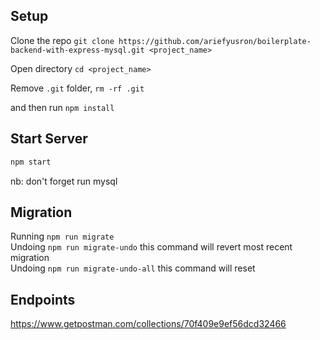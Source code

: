 ## Setup

Clone the repo `git clone https://github.com/ariefyusron/boilerplate-backend-with-express-mysql.git <project_name>`

Open directory `cd <project_name>`

Remove `.git` folder, `rm -rf .git`

and then run `npm install`


## Start Server

```js
npm start
```

nb: don't forget run mysql


## Migration

Running `npm run migrate` <br>
Undoing `npm run migrate-undo` this command will revert most recent migration <br>
Undoing `npm run migrate-undo-all` this command will reset

## Endpoints

https://www.getpostman.com/collections/70f409e9ef56dcd32466
